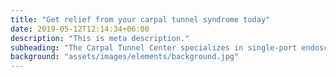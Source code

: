 ```yaml
---
title: "Get relief from your carpal tunnel syndrome today"
date: 2019-05-12T12:14:34+06:00
description: "This is meta description."
subheading: "The Carpal Tunnel Center specializes in single-port endoscopic carpal tunnel release, offering prompt release of pressure on the Median nerve, relief of pain and inflammation with rapid recovery and resumption of normal activity. Personalized care by our team of experts ensures that you are in good hands. "
background: "assets/images/elements/background.jpg"
---
```

